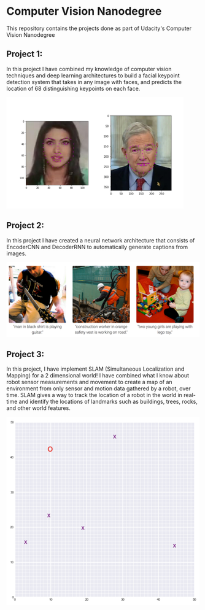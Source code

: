 # Computer Vision Nanodegree

This repository contains the projects done as part of Udacity's Computer Vision Nanodegree

## Project 1:
In this project I have combined my knowledge of computer vision techniques and deep learning architectures to build a facial keypoint detection system that takes in any image with faces, and predicts the location of 68 distinguishing keypoints on each face.

![KeyPoints](keypts.png)

## Project 2:
In this project I have created a neural network architecture that consists of EncoderCNN and DecoderRNN to automatically generate captions from images.

![Caption](image_captioning.png)


## Project 3:
In this project, I have implement SLAM (Simultaneous Localization and Mapping) for a 2 dimensional world! I have combined what I know about robot sensor measurements and movement to create a map of an environment from only sensor and motion data gathered by a robot, over time. SLAM gives a way to track the location of a robot in the world in real-time and identify the locations of landmarks such as buildings, trees, rocks, and other world features.

![SLAM](SLAM.png)
